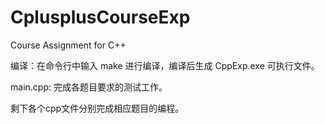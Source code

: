 # CplusplusCourseExp
Course Assignment for C++

编译：在命令行中输入 make 进行编译，编译后生成 CppExp.exe 可执行文件。

main.cpp: 完成各题目要求的测试工作。

剩下各个cpp文件分别完成相应题目的编程。
